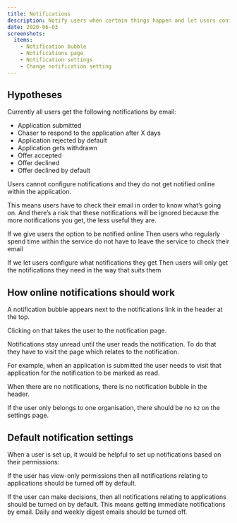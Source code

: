 ```yaml
---
title: Notifications
description: Notify users when certain things happen and let users configure what notifications they receive
date: 2020-06-03
screenshots:
  items:
    - Notification bubble
    - Notifications page
    - Notification settings
    - Change notification setting
---
```


## Hypotheses

Currently all users get the following notifications by email:

- Application submitted
- Chaser to respond to the application after X days
- Application rejected by default
- Application gets withdrawn
- Offer accepted
- Offer declined
- Offer declined by default

Users cannot configure notifications and they do not get notified online within the application.

This means users have to check their email in order to know what’s going on. And there’s a risk that these notifications will be ignored because the more notifications you get, the less useful they are.

If we give users the option to be notified online
Then users who regularly spend time within the service do not have to leave the service to check their email

If we let users configure what notifications they get
Then users will only get the notifications they need in the way that suits them

## How online notifications should work

A notification bubble appears next to the notifications link in the header at the top.

Clicking on that takes the user to the notification page.

Notifications stay unread until the user reads the notification. To do that they have to visit the page which relates to the notification.

For example, when an application is submitted the user needs to visit that application for the notification to be marked as read.

When there are no notifications, there is no notification bubble in the header.

If the user only belongs to one organisation, there should be no `h2` on the settings page.

## Default notification settings

When a user is set up, it would be helpful to set up notifications based on their permissions:

If the user has view-only permissions then all notifications relating to applications should be turned off by default.

If the user can make decisions, then all notifications relating to applications should be turned on by default. This means getting immediate notifications by email. Daily and weekly digest emails should be turned off.
